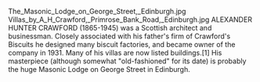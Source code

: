 The_Masonic_Lodge_on_George_Street,_Edinburgh.jpg Villas_by_A_H_Crawford,_Primrose_Bank_Road,_Edinburgh.jpg ALEXANDER HUNTER CRAWFORD (1865-1945) was a Scottish architect and businessman. Closely associated with his father's firm of Crawford's Biscuits he designed many biscuit factories, and became owner of the company in 1931. Many of his villas are now listed buildings.[1] His masterpiece (although somewhat "old-fashioned" for its date) is probably the huge Masonic Lodge on George Street in Edinburgh.
